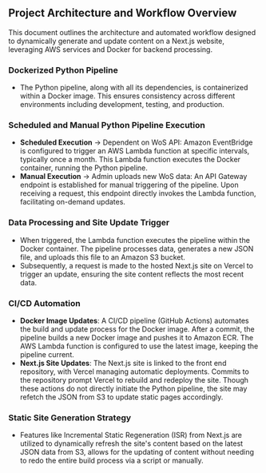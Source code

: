 ## Project Architecture and Workflow Overview

This document outlines the architecture and automated workflow designed to dynamically generate and update content on a Next.js website, leveraging AWS services and Docker for backend processing.

### Dockerized Python Pipeline

- The Python pipeline, along with all its dependencies, is containerized within a Docker image. This ensures consistency across different environments including development, testing, and production.

### Scheduled and Manual Python Pipeline Execution

- **Scheduled Execution** -> Dependent on WoS API: Amazon EventBridge is configured to trigger an AWS Lambda function at specific intervals, typically once a month. This Lambda function executes the Docker container, running the Python pipeline.
- **Manual Execution** -> Admin uploads new WoS data: An API Gateway endpoint is established for manual triggering of the pipeline. Upon receiving a request, this endpoint directly invokes the Lambda function, facilitating on-demand updates.

### Data Processing and Site Update Trigger

- When triggered, the Lambda function executes the pipeline within the Docker container. The pipeline processes data, generates a new JSON file, and uploads this file to an Amazon S3 bucket.
- Subsequently, a request is made to the hosted Next.js site on Vercel to trigger an update, ensuring the site content reflects the most recent data.

### CI/CD Automation

- **Docker Image Updates**: A CI/CD pipeline (GitHub Actions) automates the build and update process for the Docker image. After a commit, the pipeline builds a new Docker image and pushes it to Amazon ECR. The AWS Lambda function is configured to use the latest image, keeping the pipeline current.
- **Next.js Site Updates**: The Next.js site is linked to the front end repository, with Vercel managing automatic deployments. Commits to the repository prompt Vercel to rebuild and redeploy the site. Though these actions do not directly initiate the Python pipeline, the site may refetch the JSON from S3 to update static pages accordingly.

### Static Site Generation Strategy

- Features like Incremental Static Regeneration (ISR) from Next.js are utilized to dynamically refresh the site's content based on the latest JSON data from S3, allows for the updating of content without needing to redo the entire build process via a script or manually.